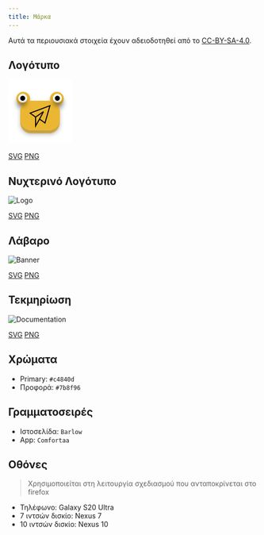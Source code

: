 ```yaml
---
title: Μάρκα
---
```


Αυτά τα περιουσιακά στοιχεία έχουν αδειοδοτηθεί από το [CC-BY-SA-4.0](https://github.com/LinwoodDev/Butterfly/blob/develop/BRANDING_LICENSE).

## Λογότυπο

![Logo](/img/logo.svg)

[SVG](/img/logo.svg) [PNG](/img/logo.png)

## Νυχτερινό Λογότυπο

![Logo](/img/nightly.svg)

[SVG](/img/nightly.svg) [PNG](/img/nightly.png)

## Λάβαρο

![Banner](/img/banner.svg)

[SVG](/img/banner.svg) [PNG](/img/banner.png)

## Τεκμηρίωση

![Documentation](/img/docs.svg)

[SVG](/img/docs.svg) [PNG](/img/docs.png)

## Χρώματα

- Primary: `#c4840d`
- Προφορά: `#7b8f96`

## Γραμματοσειρές

- Ιστοσελίδα: `Barlow`
- App: `Comfortaa`

## Οθόνες

> Χρησιμοποιείται στη λειτουργία σχεδιασμού που ανταποκρίνεται στο firefox

- Τηλέφωνο: Galaxy S20 Ultra
- 7 ιντσών δισκίο: Nexus 7
- 10 ιντσών δισκίο: Nexus 10
